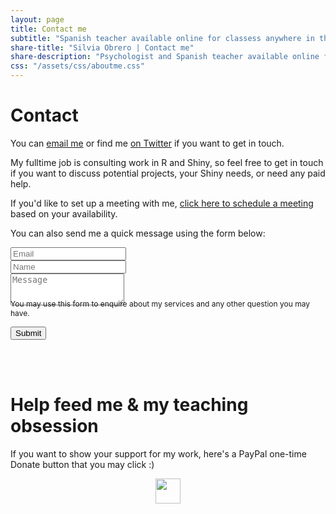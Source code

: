 ```yaml
---
layout: page
title: Contact me
subtitle: "Spanish teacher available online for classess anywhere in the world"
share-title: "Silvia Obrero | Contact me"
share-description: "Psychologist and Spanish teacher available online for classes anywhere in the world"
css: "/assets/css/aboutme.css"
---
```


<div id="contactme-section">
<h1 id="contact">Contact</h1>

<!--
<div class="alert alert-danger" role="alert">
I will be away until Feb 6, with very limited time to work. My responses will be slow during this period.
</div>
-->


<p>You can <a href="mailto:silvia.obrero@gmail.com?subject=Hello from silviaobrero.github.io">email me</a> or find me <a href="https://twitter.com/Silvia_obrero">on Twitter</a> if you want to get in touch.</p>
<p>My fulltime job is consulting work in R and Shiny, so feel free to get in touch if you want to discuss potential projects, your Shiny needs, or need any paid help.</p>
<p>If you'd like to set up a meeting with me, <a href="https://calendly.com/silviaobrero/meeting">click here to schedule a meeting</a> based on your availability.</p>

<form action="https://formspree.io/silvia.obrero@gmail.com" method="POST" class="form" id="contact-form">
  <p>You can also send me a quick message using the form below:</p>
  <div class="row">
    <div class="col-6">
      <input type="email" name="_replyto" required="required" class="form-control form-control-lg" placeholder="Email" title="Email">
    </div>
    <div class="col-6">
      <input type="text" name="name" class="form-control form-control-lg" placeholder="Name" title="Name">
    </div>
  </div>
  <input type="hidden" name="_subject" value="New submission from silviaobrero.github.io">
  <textarea type="text" name="content" class="form-control form-control-lg" placeholder="Message" title="Message" required="required" rows="3"></textarea>
  <input type="text" name="_gotcha" style="display:none">
  <input type="hidden" name="_next" value="?message=Your message was sent successfully, thanks!" />
  
  <div style="font-size: 12px; margin: -10px 0 10px;">You may use this form to enquire about my services and any other question you may have.</div>
  
  <button type="submit" class="btn btn-lg btn-primary">Submit</button>
</form>

</div>

<br/>

<div id="feed-meeee">
  <br/>
  <h1>Help feed me & my teaching obsession</h1>
  <p>If you want to show your support for my work, here's a PayPal one-time Donate button that you may click :)</p>
  <p align="center">
    <a style="display: inline-block;" href="https://paypal.me/silviaobrero">
      <img height="40" src="https://camo.githubusercontent.com/0e9e5cac101f7093336b4589c380ab5dcfdcbab0/68747470733a2f2f63646e2e6a7364656c6976722e6e65742f67682f74776f6c66736f6e2f70617970616c2d6769746875622d627574746f6e40312e302e302f646973742f627574746f6e2e737667" /></a>
  </p>
 <br/>
</div>
